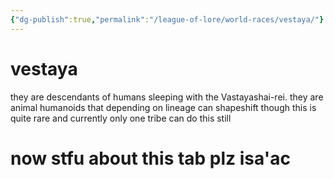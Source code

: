 ```yaml
---
{"dg-publish":true,"permalink":"/league-of-lore/world-races/vestaya/"}
---
```


# vestaya

they are descendants of humans sleeping with the Vastayashai-rei. they are animal humanoids that depending on lineage can shapeshift though this is quite rare and currently only one tribe can do this still 


# now stfu about this tab plz isa'ac